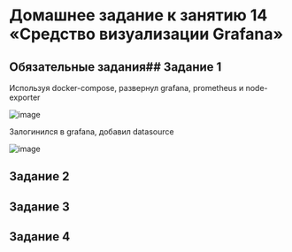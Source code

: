 # Домашнее задание к занятию 14 «Средство визуализации Grafana»

## Обязательные задания## Задание 1 

Используя docker-compose, развернул grafana, prometheus и node-exporter

![image](https://github.com/user-attachments/assets/878f5bd0-65d2-4c6d-ac31-ee6eb75e4050)

Залогинился в grafana, добавил datasource 

![image](https://github.com/user-attachments/assets/0eca5560-5fef-47d1-b053-c7c378a31e6c)

## Задание 2

## Задание 3


## Задание 4



